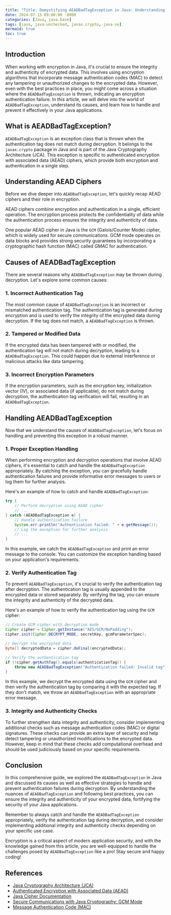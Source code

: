 ```yaml
---
title: "Title: Demystifying AEADBadTagException in Java: Understanding and Handling Encryption Authentication Failures"
date: 2024-07-15 09:00:00 -0000
categories: [Java, java.base]
tags: [java, java-unchecked, javax.crypto, java-se]
mermaid: true
toc: true
---
```



## Introduction

When working with encryption in Java, it's crucial to ensure the integrity and authenticity of encrypted data. This involves using encryption algorithms that incorporate message authentication codes (MAC) to detect any tampering or unauthorized changes to the encrypted data. However, even with the best practices in place, you might come across a situation where the `AEADBadTagException` is thrown, indicating an encryption authentication failure. In this article, we will delve into the world of `AEADBadTagException`, understand its causes, and learn how to handle and prevent it effectively in your Java applications.

## What is AEADBadTagException?

`AEADBadTagException` is an exception class that is thrown when the authentication tag does not match during decryption. It belongs to the `javax.crypto` package in Java and is part of the Java Cryptography Architecture (JCA). This exception is specific to authenticated encryption with associated data (AEAD) ciphers, which provide both encryption and authentication in a single step.

## Understanding AEAD Ciphers

Before we dive deeper into `AEADBadTagException`, let's quickly recap AEAD ciphers and their role in encryption.

AEAD ciphers combine encryption and authentication in a single, efficient operation. The encryption process protects the confidentiality of data while the authentication process ensures the integrity and authenticity of data.

One popular AEAD cipher in Java is the `GCM` (Galois/Counter Mode) cipher, which is widely used for secure communications. GCM mode operates on data blocks and provides strong security guarantees by incorporating a cryptographic hash function (MAC) called *GMAC* for authentication.

## Causes of AEADBadTagException

There are several reasons why `AEADBadTagException` may be thrown during decryption. Let's explore some common causes:

### 1. Incorrect Authentication Tag

The most common cause of `AEADBadTagException` is an incorrect or mismatched authentication tag. The authentication tag is generated during encryption and is used to verify the integrity of the encrypted data during decryption. If the tag does not match, a `AEADBadTagException` is thrown.

### 2. Tampered or Modified Data

If the encrypted data has been tampered with or modified, the authentication tag will not match during decryption, leading to a `AEADBadTagException`. This could happen due to external interference or malicious attacks like data tampering.

### 3. Incorrect Encryption Parameters

If the encryption parameters, such as the encryption key, initialization vector (IV), or associated data (if applicable), do not match during decryption, the authentication tag verification will fail, resulting in an `AEADBadTagException`.

## Handling AEADBadTagException

Now that we understand the causes of `AEADBadTagException`, let's focus on handling and preventing this exception in a robust manner.

### 1. Proper Exception Handling

When performing encryption and decryption operations that involve AEAD ciphers, it's essential to catch and handle the `AEADBadTagException` appropriately. By catching the exception, you can gracefully handle authentication failures and provide informative error messages to users or log them for further analysis.

Here's an example of how to catch and handle `AEADBadTagException`:

```java
try {
    // Perform decryption using AEAD cipher
    // ...
} catch (AEADBadTagException e) {
    // Handle authentication failure
    System.err.println("Authentication failed: " + e.getMessage());
    // Log the exception for further analysis
    // ...
}
```

In this example, we catch the `AEADBadTagException` and print an error message to the console. You can customize the exception handling based on your application's requirements.

### 2. Verify Authentication Tag

To prevent `AEADBadTagException`, it's crucial to verify the authentication tag after decryption. The authentication tag is usually appended to the encrypted data or stored separately. By verifying the tag, you can ensure the integrity and authenticity of the decrypted data.

Here's an example of how to verify the authentication tag using the `GCM` cipher:

```java
// Create GCM cipher with decryption mode
Cipher cipher = Cipher.getInstance("AES/GCM/NoPadding");
cipher.init(Cipher.DECRYPT_MODE, secretKey, gcmParameterSpec);

// Decrypt the encrypted data
byte[] decryptedData = cipher.doFinal(encryptedData);

// Verify the authentication tag
if (!cipher.getAuthTag().equals(authenticationTag)) {
    throw new AEADBadTagException("Authentication failed: Invalid tag");
}
```

In this example, we decrypt the encrypted data using the `GCM` cipher and then verify the authentication tag by comparing it with the expected tag. If they don't match, we throw an `AEADBadTagException` with an appropriate error message.

### 3. Integrity and Authenticity Checks

To further strengthen data integrity and authenticity, consider implementing additional checks such as message authentication codes (MAC) or digital signatures. These checks can provide an extra layer of security and help detect tampering or unauthorized modifications to the encrypted data. However, keep in mind that these checks add computational overhead and should be used judiciously based on your specific requirements.

## Conclusion

In this comprehensive guide, we explored the `AEADBadTagException` in Java and discussed its causes as well as effective strategies to handle and prevent authentication failures during decryption. By understanding the nuances of `AEADBadTagException` and following best practices, you can ensure the integrity and authenticity of your encrypted data, fortifying the security of your Java applications.

Remember to always catch and handle the `AEADBadTagException` appropriately, verify the authentication tag during decryption, and consider implementing additional integrity and authenticity checks depending on your specific use case.

Encryption is a critical aspect of modern application security, and with the knowledge gained from this article, you are well-equipped to handle the challenges posed by `AEADBadTagException` like a pro! Stay secure and happy coding!

## References

- [Java Cryptography Architecture (JCA)](https://docs.oracle.com/en/java/javase/11/security/java-cryptography-architecture-jca-reference-guide.html)
- [Authenticated Encryption with Associated Data (AEAD)](https://en.wikipedia.org/wiki/Authenticated_encryption)
- [Java Cipher Documentation](https://docs.oracle.com/en/java/javase/11/docs/api/java.base/javax/crypto/Cipher.html)
- [Secure Communications with Java Cryptography: GCM Mode](https://docs.oracle.com/middleware/1213/wls/WLSDS/encrypt.htm#WLSDS708)
- [Message Authentication Code (MAC)](https://en.wikipedia.org/wiki/Message_authentication_code)